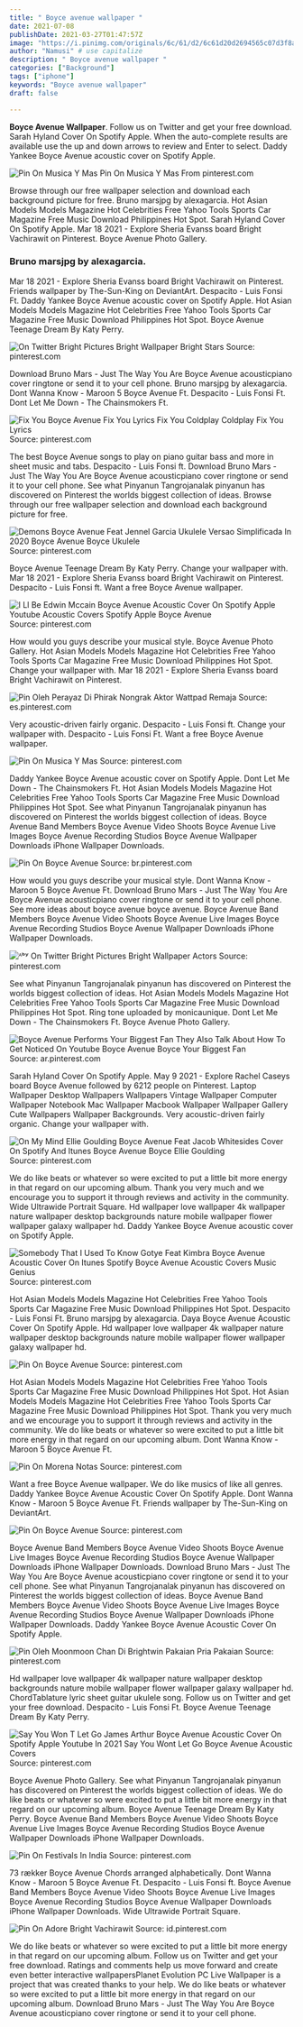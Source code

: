 ```yaml
---
title: " Boyce avenue wallpaper "
date: 2021-07-08
publishDate: 2021-03-27T01:47:57Z
image: "https://i.pinimg.com/originals/6c/61/d2/6c61d20d2694565c07d3f8aac801be38.jpg"
author: "Namusi" # use capitalize
description: " Boyce avenue wallpaper "
categories: ["Background"]
tags: ["iphone"]
keywords: "Boyce avenue wallpaper"
draft: false

---
```



**Boyce Avenue Wallpaper**. Follow us on Twitter and get your free download. Sarah Hyland Cover On Spotify Apple. When the auto-complete results are available use the up and down arrows to review and Enter to select. Daddy Yankee Boyce Avenue acoustic cover on Spotify Apple.

![Pin On Musica Y Mas](https://i.pinimg.com/originals/2c/d7/1a/2cd71ad1c4f90e62e56190983922cf4e.jpg "Pin On Musica Y Mas")
Pin On Musica Y Mas From pinterest.com


Browse through our free wallpaper selection and download each background picture for free. Bruno marsjpg by alexagarcia. Hot Asian Models Models Magazine Hot Celebrities Free Yahoo Tools Sports Car Magazine Free Music Download Philippines Hot Spot. Sarah Hyland Cover On Spotify Apple. Mar 18 2021 - Explore Sheria Evanss board Bright Vachirawit on Pinterest. Boyce Avenue Photo Gallery.

### Bruno marsjpg by alexagarcia.

Mar 18 2021 - Explore Sheria Evanss board Bright Vachirawit on Pinterest. Friends wallpaper by The-Sun-King on DeviantArt. Despacito - Luis Fonsi Ft. Daddy Yankee Boyce Avenue acoustic cover on Spotify Apple. Hot Asian Models Models Magazine Hot Celebrities Free Yahoo Tools Sports Car Magazine Free Music Download Philippines Hot Spot. Boyce Avenue Teenage Dream By Katy Perry.


![On Twitter Bright Pictures Bright Wallpaper Bright Stars](https://i.pinimg.com/originals/9a/86/86/9a86869a41e79aca921e5db77f40c0fc.jpg "On Twitter Bright Pictures Bright Wallpaper Bright Stars")
Source: pinterest.com

Download Bruno Mars - Just The Way You Are Boyce Avenue acousticpiano cover ringtone or send it to your cell phone. Bruno marsjpg by alexagarcia. Dont Wanna Know - Maroon 5 Boyce Avenue Ft. Despacito - Luis Fonsi Ft. Dont Let Me Down - The Chainsmokers Ft.

![Fix You Boyce Avenue Fix You Lyrics Fix You Coldplay Coldplay Fix You Lyrics](https://i.pinimg.com/600x315/e8/23/97/e82397b36384d1e84591b0c4795a34f3.jpg "Fix You Boyce Avenue Fix You Lyrics Fix You Coldplay Coldplay Fix You Lyrics")
Source: pinterest.com

The best Boyce Avenue songs to play on piano guitar bass and more in sheet music and tabs. Despacito - Luis Fonsi ft. Download Bruno Mars - Just The Way You Are Boyce Avenue acousticpiano cover ringtone or send it to your cell phone. See what Pinyanun Tangrojanalak pinyanun has discovered on Pinterest the worlds biggest collection of ideas. Browse through our free wallpaper selection and download each background picture for free.

![Demons Boyce Avenue Feat Jennel Garcia Ukulele Versao Simplificada In 2020 Boyce Avenue Boyce Ukulele](https://i.pinimg.com/236x/be/c2/b2/bec2b2a54c8a534add7b11893905d821.jpg "Demons Boyce Avenue Feat Jennel Garcia Ukulele Versao Simplificada In 2020 Boyce Avenue Boyce Ukulele")
Source: pinterest.com

Boyce Avenue Teenage Dream By Katy Perry. Change your wallpaper with. Mar 18 2021 - Explore Sheria Evanss board Bright Vachirawit on Pinterest. Despacito - Luis Fonsi ft. Want a free Boyce Avenue wallpaper.

![I Ll Be Edwin Mccain Boyce Avenue Acoustic Cover On Spotify Apple Youtube Acoustic Covers Spotify Apple Boyce Avenue](https://i.pinimg.com/originals/22/5e/ec/225eece005a80138b5e306a4a926000d.jpg "I Ll Be Edwin Mccain Boyce Avenue Acoustic Cover On Spotify Apple Youtube Acoustic Covers Spotify Apple Boyce Avenue")
Source: pinterest.com

How would you guys describe your musical style. Boyce Avenue Photo Gallery. Hot Asian Models Models Magazine Hot Celebrities Free Yahoo Tools Sports Car Magazine Free Music Download Philippines Hot Spot. Change your wallpaper with. Mar 18 2021 - Explore Sheria Evanss board Bright Vachirawit on Pinterest.

![Pin Oleh Perayaz Di Phirak Nongrak Aktor Wattpad Remaja](https://i.pinimg.com/originals/68/2c/13/682c13b520899c39a4268f8b972580aa.jpg "Pin Oleh Perayaz Di Phirak Nongrak Aktor Wattpad Remaja")
Source: es.pinterest.com

Very acoustic-driven fairly organic. Despacito - Luis Fonsi ft. Change your wallpaper with. Despacito - Luis Fonsi Ft. Want a free Boyce Avenue wallpaper.

![Pin On Musica Y Mas](https://i.pinimg.com/originals/2c/d7/1a/2cd71ad1c4f90e62e56190983922cf4e.jpg "Pin On Musica Y Mas")
Source: pinterest.com

Daddy Yankee Boyce Avenue acoustic cover on Spotify Apple. Dont Let Me Down - The Chainsmokers Ft. Hot Asian Models Models Magazine Hot Celebrities Free Yahoo Tools Sports Car Magazine Free Music Download Philippines Hot Spot. See what Pinyanun Tangrojanalak pinyanun has discovered on Pinterest the worlds biggest collection of ideas. Boyce Avenue Band Members Boyce Avenue Video Shoots Boyce Avenue Live Images Boyce Avenue Recording Studios Boyce Avenue Wallpaper Downloads iPhone Wallpaper Downloads.

![Pin On Boyce Avenue](https://i.pinimg.com/originals/80/0d/e0/800de0fa21cf1920e9917383fa334570.jpg "Pin On Boyce Avenue")
Source: br.pinterest.com

How would you guys describe your musical style. Dont Wanna Know - Maroon 5 Boyce Avenue Ft. Download Bruno Mars - Just The Way You Are Boyce Avenue acousticpiano cover ringtone or send it to your cell phone. See more ideas about boyce avenue boyce avenue. Boyce Avenue Band Members Boyce Avenue Video Shoots Boyce Avenue Live Images Boyce Avenue Recording Studios Boyce Avenue Wallpaper Downloads iPhone Wallpaper Downloads.

![ᴬᵇʸ On Twitter Bright Pictures Bright Wallpaper Actors](https://i.pinimg.com/originals/c4/25/71/c42571a4ba9f3ea5a19f4470ede8cc23.png "ᴬᵇʸ On Twitter Bright Pictures Bright Wallpaper Actors")
Source: pinterest.com

See what Pinyanun Tangrojanalak pinyanun has discovered on Pinterest the worlds biggest collection of ideas. Hot Asian Models Models Magazine Hot Celebrities Free Yahoo Tools Sports Car Magazine Free Music Download Philippines Hot Spot. Ring tone uploaded by monicaunique. Dont Let Me Down - The Chainsmokers Ft. Boyce Avenue Photo Gallery.

![Boyce Avenue Performs Your Biggest Fan They Also Talk About How To Get Noticed On Youtube Boyce Avenue Boyce Your Biggest Fan](https://i.pinimg.com/originals/e2/91/3e/e2913e0b29a1f2bcb2a0ad8a1ec522c4.jpg "Boyce Avenue Performs Your Biggest Fan They Also Talk About How To Get Noticed On Youtube Boyce Avenue Boyce Your Biggest Fan")
Source: ar.pinterest.com

Sarah Hyland Cover On Spotify Apple. May 9 2021 - Explore Rachel Caseys board Boyce Avenue followed by 6212 people on Pinterest. Laptop Wallpaper Desktop Wallpapers Wallpapers Vintage Wallpaper Computer Wallpaper Notebook Mac Wallpaper Macbook Wallpaper Wallpaper Gallery Cute Wallpapers Wallpaper Backgrounds. Very acoustic-driven fairly organic. Change your wallpaper with.

![On My Mind Ellie Goulding Boyce Avenue Feat Jacob Whitesides Cover On Spotify And Itunes Boyce Avenue Boyce Ellie Goulding](https://i.pinimg.com/originals/d6/a0/6b/d6a06b2e791c54b1832099767a939c36.jpg "On My Mind Ellie Goulding Boyce Avenue Feat Jacob Whitesides Cover On Spotify And Itunes Boyce Avenue Boyce Ellie Goulding")
Source: pinterest.com

We do like beats or whatever so were excited to put a little bit more energy in that regard on our upcoming album. Thank you very much and we encourage you to support it through reviews and activity in the community. Wide Ultrawide Portrait Square. Hd wallpaper love wallpaper 4k wallpaper nature wallpaper desktop backgrounds nature mobile wallpaper flower wallpaper galaxy wallpaper hd. Daddy Yankee Boyce Avenue acoustic cover on Spotify Apple.

![Somebody That I Used To Know Gotye Feat Kimbra Boyce Avenue Acoustic Cover On Itunes Spotify Boyce Avenue Acoustic Covers Music Genius](https://i.pinimg.com/originals/7c/73/c3/7c73c33dd485867dad3779cab73aa279.jpg "Somebody That I Used To Know Gotye Feat Kimbra Boyce Avenue Acoustic Cover On Itunes Spotify Boyce Avenue Acoustic Covers Music Genius")
Source: pinterest.com

Hot Asian Models Models Magazine Hot Celebrities Free Yahoo Tools Sports Car Magazine Free Music Download Philippines Hot Spot. Despacito - Luis Fonsi Ft. Bruno marsjpg by alexagarcia. Daya Boyce Avenue Acoustic Cover On Spotify Apple. Hd wallpaper love wallpaper 4k wallpaper nature wallpaper desktop backgrounds nature mobile wallpaper flower wallpaper galaxy wallpaper hd.

![Pin On Boyce Avenue](https://i.pinimg.com/originals/b9/9d/84/b99d84dced251d71bc869ef3746ff3aa.jpg "Pin On Boyce Avenue")
Source: pinterest.com

Hot Asian Models Models Magazine Hot Celebrities Free Yahoo Tools Sports Car Magazine Free Music Download Philippines Hot Spot. Hot Asian Models Models Magazine Hot Celebrities Free Yahoo Tools Sports Car Magazine Free Music Download Philippines Hot Spot. Thank you very much and we encourage you to support it through reviews and activity in the community. We do like beats or whatever so were excited to put a little bit more energy in that regard on our upcoming album. Dont Wanna Know - Maroon 5 Boyce Avenue Ft.

![Pin On Morena Notas](https://i.pinimg.com/564x/73/e0/35/73e0354967082a15bba6de36db741bd1.jpg "Pin On Morena Notas")
Source: pinterest.com

Want a free Boyce Avenue wallpaper. We do like musics of like all genres. Daddy Yankee Boyce Avenue Acoustic Cover On Spotify Apple. Dont Wanna Know - Maroon 5 Boyce Avenue Ft. Friends wallpaper by The-Sun-King on DeviantArt.

![Pin On Boyce Avenue](https://i.pinimg.com/originals/d5/0d/3a/d50d3a7a07d620ee0469d798be3d51eb.jpg "Pin On Boyce Avenue")
Source: pinterest.com

Boyce Avenue Band Members Boyce Avenue Video Shoots Boyce Avenue Live Images Boyce Avenue Recording Studios Boyce Avenue Wallpaper Downloads iPhone Wallpaper Downloads. Download Bruno Mars - Just The Way You Are Boyce Avenue acousticpiano cover ringtone or send it to your cell phone. See what Pinyanun Tangrojanalak pinyanun has discovered on Pinterest the worlds biggest collection of ideas. Boyce Avenue Band Members Boyce Avenue Video Shoots Boyce Avenue Live Images Boyce Avenue Recording Studios Boyce Avenue Wallpaper Downloads iPhone Wallpaper Downloads. Daddy Yankee Boyce Avenue Acoustic Cover On Spotify Apple.

![Pin Oleh Moonmoon Chan Di Brightwin Pakaian Pria Pakaian](https://i.pinimg.com/originals/03/0d/8b/030d8bae4d48120ec2817253864b929f.jpg "Pin Oleh Moonmoon Chan Di Brightwin Pakaian Pria Pakaian")
Source: pinterest.com

Hd wallpaper love wallpaper 4k wallpaper nature wallpaper desktop backgrounds nature mobile wallpaper flower wallpaper galaxy wallpaper hd. ChordTablature lyric sheet guitar ukulele song. Follow us on Twitter and get your free download. Despacito - Luis Fonsi Ft. Boyce Avenue Teenage Dream By Katy Perry.

![Say You Won T Let Go James Arthur Boyce Avenue Acoustic Cover On Spotify Apple Youtube In 2021 Say You Wont Let Go Boyce Avenue Acoustic Covers](https://i.pinimg.com/564x/f5/39/ea/f539eab18fa65285bb23efbe8599aabe.jpg "Say You Won T Let Go James Arthur Boyce Avenue Acoustic Cover On Spotify Apple Youtube In 2021 Say You Wont Let Go Boyce Avenue Acoustic Covers")
Source: pinterest.com

Boyce Avenue Photo Gallery. See what Pinyanun Tangrojanalak pinyanun has discovered on Pinterest the worlds biggest collection of ideas. We do like beats or whatever so were excited to put a little bit more energy in that regard on our upcoming album. Boyce Avenue Teenage Dream By Katy Perry. Boyce Avenue Band Members Boyce Avenue Video Shoots Boyce Avenue Live Images Boyce Avenue Recording Studios Boyce Avenue Wallpaper Downloads iPhone Wallpaper Downloads.

![Pin On Festivals In India](https://i.pinimg.com/originals/0e/71/61/0e7161e56e91789460922d192c80c211.jpg "Pin On Festivals In India")
Source: pinterest.com

73 rækker Boyce Avenue Chords arranged alphabetically. Dont Wanna Know - Maroon 5 Boyce Avenue Ft. Despacito - Luis Fonsi ft. Boyce Avenue Band Members Boyce Avenue Video Shoots Boyce Avenue Live Images Boyce Avenue Recording Studios Boyce Avenue Wallpaper Downloads iPhone Wallpaper Downloads. Wide Ultrawide Portrait Square.

![Pin On Adore Bright Vachirawit](https://i.pinimg.com/originals/6c/61/d2/6c61d20d2694565c07d3f8aac801be38.jpg "Pin On Adore Bright Vachirawit")
Source: id.pinterest.com

We do like beats or whatever so were excited to put a little bit more energy in that regard on our upcoming album. Follow us on Twitter and get your free download. Ratings and comments help us move forward and create even better interactive wallpapersPlanet Evolution PC Live Wallpaper is a project that was created thanks to your help. We do like beats or whatever so were excited to put a little bit more energy in that regard on our upcoming album. Download Bruno Mars - Just The Way You Are Boyce Avenue acousticpiano cover ringtone or send it to your cell phone.

